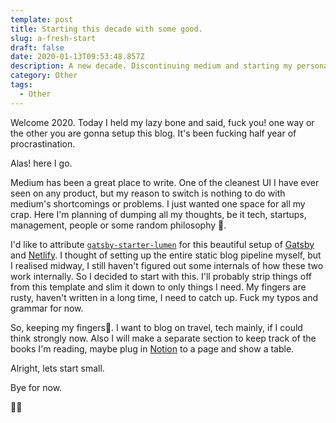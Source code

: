 ```yaml
---
template: post
title: Starting this decade with some good.
slug: a-fresh-start
draft: false
date: 2020-01-13T09:53:48.857Z
description: A new decade. Discontinuing medium and starting my personal blog.
category: Other
tags:
  - Other
---
```

Welcome 2020. Today I held my lazy bone and said, fuck you! one way or the other you are gonna setup this blog. It's been fucking half year of procrastination. 

Alas! here I go. 

Medium has been a great place to write. One of the cleanest UI I have ever seen on any product, but my reason to switch is nothing to do with medium's shortcomings or problems. I just wanted one space for all my crap. Here I'm planning of dumping all my thoughts, be it tech, startups, management, people or some random philosophy 🙊. 

I'd like to attribute [`gatsby-starter-lumen`](https://github.com/alxshelepenok/gatsby-starter-lumen) for this beautiful setup of [Gatsby](https://www.gatsbyjs.org/) and [Netlify](https://www.netlify.com/). I thought of setting up the entire static blog pipeline myself, but I realised midway, I still haven't figured out some internals of how these two work internally. So I decided to start with this. I'll probably strip things off from this template and slim it down to only things I need. My fingers are rusty, haven't written in a long time, I need to catch up. Fuck my typos and grammar for now.

So, keeping my fingers🤞. I want to blog on travel, tech  mainly, if I could think strongly now. Also I will make a separate section to keep track of the books I'm reading, maybe plug in [Notion](https://www.notion.so/) to a page and show a table.

Alright, lets start small.

Bye for now.

👋🏻
